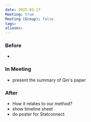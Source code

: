 ```yaml
---
date: 2025-03-17
Meeting: true
Meeting (Group): false
tags: 
aliases:
---
```


### Before
- 

### In Meeting
- present the summary of Qin's paper

### After
- How it relates to our method?
- show timeline sheet
- do poster for Statconnect